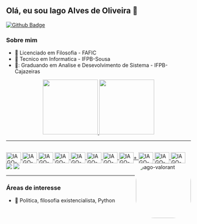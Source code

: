## Olá, eu sou Iago Alves de Oliveira 👋

[![Github Badge](https://img.shields.io/badge/-Github-000?style=flat-square&logo=Github&logoColor=white&link=https://github.com/iagogool)](https://github.com/iagogool)
### Sobre mim
* :school: Licenciado em Filosofia - FAFIC
* :school: Tecnico em Informatica - IFPB-Sousa
* 🏫: Graduando em Analise e Desevolvimento de Sistema - IFPB-Cajazeiras
<div align="center">
  <a href="https://github.com/IagoGOOl">
  <img height="150em" src="https://github-readme-stats.vercel.app/api?username=IagoGOOL&show_icons=true&theme=dark&include_all_commits=true&count_private=true"/>
  <img height="150em" src="https://github-readme-stats.vercel.app/api/top-langs/?username=IagoGOOL&layout=compact&langs_count=7&theme=dark"/>
</div>
  <hr>
  <div style="display: inline_block"><br>
    <img align="center" alt="IAGO-Python" height="30" width="40" src="https://cdn.jsdelivr.net/gh/devicons/devicon/icons/python/python-original.svg">
    <img align="center" alt="IAGO-CSS" height="30" width="40" src="https://cdn.jsdelivr.net/gh/devicons/devicon/icons/css3/css3-original.svg">
    <img align="center" alt="IAGO-HTML" height="30" width="40" src="https://cdn.jsdelivr.net/gh/devicons/devicon/icons/html5/html5-original.svg">
    <img align="center" alt="IAGO-C" height="30" width="40" src="https://cdn.jsdelivr.net/gh/devicons/devicon/icons/c/c-plain.svg">
    <img align="center" alt="IAGO-GITHUB" height="30" width="40" src="https://cdn.jsdelivr.net/gh/devicons/devicon/icons/github/github-original.svg">
    <img align="center" alt="IAGO-" height="30" width="40" src="https://cdn.jsdelivr.net/gh/devicons/devicon/icons/git/git-original.svg">
    <img align="center" alt="IAGO-Java" height="30" width="40" src="https://cdn.jsdelivr.net/gh/devicons/devicon@latest/icons/java/java-original.svg">
    <img align="center" alt="IAGO-GITHUB" height="30" width="40"src="https://cdn.jsdelivr.net/gh/devicons/devicon@latest/icons/cypressio/cypressio-plain.svg" />+
    <img align="center" alt="IAGO-GITHUB" height="30" width="40" src="https://cdn.jsdelivr.net/gh/devicons/devicon@latest/icons/postgresql/postgresql-original.svg" /> <img align="center" alt="IAGO-GITHUB" height="30" width="40"src="https://cdn.jsdelivr.net/gh/devicons/devicon@latest/icons/typescript/typescript-original.svg" />
    <img align="center" alt="IAGO-GITHUB" height="30" width="40" src="https://cdn.jsdelivr.net/gh/devicons/devicon@latest/icons/javascript/javascript-original.svg" />
    <img align="right" alt="Iago-valorant" height="150" style="border-radius:50px;" src="https://vgraphs.com/images/players/sprays/high-quality/valorant-spray-whos-next.png">
    
  </div>
  <div>
   <a href="https://www.instagram.com/iagogool/" target="_blank"><img src="https://img.shields.io/badge/-Instagram-%23E4405F?style=for-the-badge&logo=instagram&logoColor=white" target="_blank"></a>
  <a href="https://www.linkedin.com/in/iago-alves-de-oliveira-264684227/" target="_blank"><img src="https://img.shields.io/badge/-LinkedIn-%230077B5?style=for-the-badge&logo=linkedin&logoColor=white" target="_blank"></a> 
  </div>
  <hr>

### Áreas de interesse
* :closed_book: Politica, filosofia existencialista, Python

